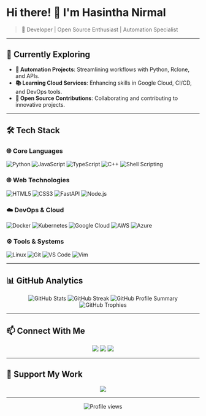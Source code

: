 # Hi there! 👋 I'm **Hasintha Nirmal**

> 🚀 Developer | Open Source Enthusiast | Automation Specialist  

---

## 🎯 **Currently Exploring**
- **🔗 Automation Projects**: Streamlining workflows with Python, Rclone, and APIs.  
- **📚 Learning Cloud Services**: Enhancing skills in Google Cloud, CI/CD, and DevOps tools.  
- **🤝 Open Source Contributions**: Collaborating and contributing to innovative projects.  

---

## 🛠️ **Tech Stack**

### 🌐 **Core Languages**
![Python](https://img.shields.io/badge/-Python-3776AB?style=flat&logo=Python&logoColor=white)
![JavaScript](https://img.shields.io/badge/-JavaScript-F7DF1E?style=flat&logo=JavaScript&logoColor=black)
![TypeScript](https://img.shields.io/badge/-TypeScript-3178C6?style=flat&logo=TypeScript&logoColor=white)
![C++](https://img.shields.io/badge/-C++-00599C?style=flat&logo=cplusplus&logoColor=white)
![Shell Scripting](https://img.shields.io/badge/-Shell_Scripting-4EAA25?style=flat&logo=gnu-bash&logoColor=white)

### 🌐 **Web Technologies**
![HTML5](https://img.shields.io/badge/-HTML5-E34F26?style=flat&logo=HTML5&logoColor=white)
![CSS3](https://img.shields.io/badge/-CSS3-1572B6?style=flat&logo=CSS3&logoColor=white)
![FastAPI](https://img.shields.io/badge/-FastAPI-009688?style=flat&logo=fastapi&logoColor=white)
![Node.js](https://img.shields.io/badge/-Node.js-339933?style=flat&logo=Node.js&logoColor=white)

### ☁️ **DevOps & Cloud**
![Docker](https://img.shields.io/badge/-Docker-2496ED?style=flat&logo=Docker&logoColor=white)
![Kubernetes](https://img.shields.io/badge/-Kubernetes-326CE5?style=flat&logo=kubernetes&logoColor=white)
![Google Cloud](https://img.shields.io/badge/-Google%20Cloud-4285F4?style=flat&logo=google-cloud&logoColor=white)
![AWS](https://img.shields.io/badge/-AWS-FF9900?style=flat&logo=amazon-aws&logoColor=white)
![Azure](https://img.shields.io/badge/-Azure-0078D4?style=flat&logo=microsoft-azure&logoColor=white)

### ⚙️ **Tools & Systems**
![Linux](https://img.shields.io/badge/-Linux-FCC624?style=flat&logo=Linux&logoColor=black)
![Git](https://img.shields.io/badge/-Git-F05032?style=flat&logo=git&logoColor=white)
![VS Code](https://img.shields.io/badge/-VS%20Code-007ACC?style=flat&logo=visual-studio-code&logoColor=white)
![Vim](https://img.shields.io/badge/-Vim-019733?style=flat&logo=vim&logoColor=white)

---

## 📊 **GitHub Analytics**

<div align="center">
  <img src="https://github-readme-stats.vercel.app/api?username=HASINTHA-NIRMAL&show_icons=true&theme=dark" alt="GitHub Stats" />
  <img src="https://github-readme-streak-stats.herokuapp.com/?user=HASINTHA-NIRMAL&theme=dark" alt="GitHub Streak" />
  <img src="https://github-profile-summary-cards.vercel.app/api/cards/profile-details?username=HASINTHA-NIRMAL&theme=dark" alt="GitHub Profile Summary" />
  <img src="https://github-profile-trophy.vercel.app/?username=HASINTHA-NIRMAL&theme=darkhub&no-frame=true&row=1&column=6" alt="GitHub Trophies" />
</div>

---


## 📫 **Connect With Me**

<div align="center">
  <a href="https://github.com/HASINTHA-NIRMAL"><img src="https://img.shields.io/badge/-GitHub-181717?style=flat&logo=github&logoColor=white"/></a>
  <a href="https://linkedin.com/in/YOUR_LINKEDIN"><img src="https://img.shields.io/badge/-LinkedIn-0A66C2?style=flat&logo=LinkedIn&logoColor=white"/></a>
  <a href="mailto:your-email@example.com"><img src="https://img.shields.io/badge/-Email-EA4335?style=flat&logo=Gmail&logoColor=white"/></a>
</div>

---

## 💖 **Support My Work**
<div align="center">
  <a href="https://www.buymeacoffee.com/YOUR_USERNAME"><img src="https://img.shields.io/badge/-Buy_Me_A_Coffee-FFDD00?style=flat&logo=buy-me-a-coffee&logoColor=black"/></a>
</div>

---

<div align="center">
  <img src="https://komarev.com/ghpvc/?username=HASINTHA-NIRMAL&color=blueviolet&style=flat" alt="Profile views" />
</div>
